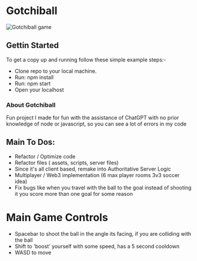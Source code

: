 # Gotchiball

![Gotchiball game](gotchiball.gif)

## Gettin Started
To get a copy up and running follow these simple example steps:-

* Clone repo to your local machine.
* Run: npm install
* Run: npm start
* Open your localhost

### About Gotchiball

Fun project I made for fun with the assistance of ChatGPT with no prior knowledge of node or javascript, so you can see a lot of errors in my code

## Main To Dos:

* Refactor / Optimize code
* Refactor files ( assets, scripts, server files) 
* Since it's all client based, remake into Authoritative Server Logic
* Multiplayer / Web3 implementation (6 max player rooms 3v3 soccer idea)
* Fix bugs like when you travel with the ball to the goal instead of shooting it you score more than one goal for some reason

# Main Game Controls

* Spacebar to shoot the ball in the angle its facing, if you are colliding with the ball
* Shift to 'boost' yourself with some speed, has a 5 second cooldown
* WASD to move

